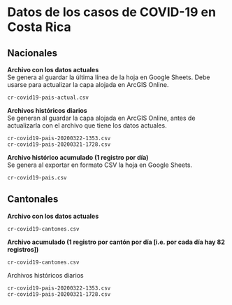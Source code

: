 # Datos de los casos de COVID-19 en Costa Rica

## Nacionales
**Archivo con los datos actuales**  
Se genera al guardar la última línea de la hoja en Google Sheets. Debe usarse para actualizar la capa alojada en ArcGIS Online.
```
cr-covid19-pais-actual.csv
```

**Archivos históricos diarios**  
Se generan al guardar la capa alojada en ArcGIS Online, antes de actualizarla con el archivo que tiene los datos actuales.
```
cr-covid19-pais-20200322-1353.csv
cr-covid19-pais-20200321-1728.csv
```

**Archivo histórico acumulado (1 registro por día)**  
Se genera al exportar en formato CSV la hoja en Google Sheets.
```
cr-covid19-pais.csv
```

## Cantonales
**Archivo con los datos actuales**
```
cr-covid19-cantones.csv
```

**Archivo acumulado (1 registro por cantón por día [i.e. por cada día hay 82 registros])**
```
cr-covid19-cantones.csv
```

Archivos históricos diarios
```
cr-covid19-pais-20200322-1353.csv
cr-covid19-pais-20200321-1728.csv
```
